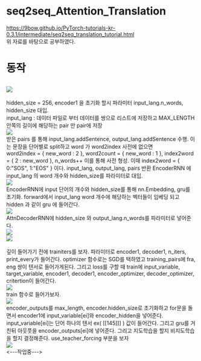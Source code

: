 # seq2seq_Attention_Translation
https://9bow.github.io/PyTorch-tutorials-kr-0.3.1/intermediate/seq2seq_translation_tutorial.html <br>
위 자료를 바탕으로 공부하였다.

# 동작
## <img src = https://user-images.githubusercontent.com/55969260/68080785-a1aa4580-fe45-11e9-91ba-1abf82e315ac.png>
hidden_size = 256, encoder1 을 초기화 할시 파라미터 input_lang.n_words, hidden_size 대입. <br>
input_lang : 데이터 파일로 부터 데이터를 쌍으로 리스트에 저장하고 MAX_LENGTH 안쪽의 길이에 해당하는 pair 만 pair에 저장 <br>
<img src = https://user-images.githubusercontent.com/55969260/68080826-62c8bf80-fe46-11e9-8d1a-89fbf2f94bd6.png> <br>
받은 pairs 를 통해 input_lang.addSentence, output_lang.addSentence 수행. 이는 문장을 단어별로 split하고 word 가 word2index 사전에 없으면<br> word2index = { new_word : 2 }, word2count = { new_word : 1 }, index2word = { 2 : new_word }, n_words++ 이를 통해 사전 형성.
이때 index2word = { 0:"SOS", 1:"EOS" } 이다.  input_lang, output_lang, pairs 반환 
EncoderRNN 에 input_lang 의 word 개수와 hidden_size를 파라미터로 대입. <br>
<img src = https://user-images.githubusercontent.com/55969260/68080885-e040ff80-fe47-11e9-8ae0-25e634fb3d79.png> <br>
EncoderRNN에  input 단어의 개수와 hidden_size를 통해 nn.Embedding, gru를 초기화. forward에서 input_lang word 개수에 해당하는 벡터들이 임베딩 되고 hidden 과 같이 gru 에 들어간다. <br>
<img src = https://user-images.githubusercontent.com/55969260/68080987-bc7eb900-fe49-11e9-9681-ab983bbe09d0.png> <br>
AttnDecoderRNN에 hidden_size 와 output_lang.n_words를 파라미터로 넣어준다. <br>
<img src = https://user-images.githubusercontent.com/55969260/68081005-11baca80-fe4a-11e9-8e72-8eafe6dd265d.png> <br>
<img src = https://user-images.githubusercontent.com/55969260/68081021-6100fb00-fe4a-11e9-8a73-c4a7d46016c2.png> <br>
<br>
깊이 들어가기 전에 trainiters를 보자. 파라미터로 encoder1, decoder1, n_iters, print_every가 들어간다. optimizer 함수로는 SGD를 택하였고 
training_pairs에 fra, eng 쌍이 텐서로 들어가게된다. 그리고 loss를 구할 때 train에 input_variable, target_variable, encoder1, decoder1, encoder_optimizer, decoder_optimizer, critertion이 들어간다. <br>
<img src = https://user-images.githubusercontent.com/55969260/68101394-ccad9b80-ff10-11e9-8b68-31d0f4c5d833.png> <br>
train 함수로 들어가보자. <br>
<img src = https://user-images.githubusercontent.com/55969260/68101445-ff579400-ff10-11e9-93a3-2fabe5959427.png> <br>
encoder_outputs를 max_length, encoder.hidden_size로 초기화하고 for문을 돌면서 encoder1에 input_variable[ei]와 encoder_hidden을 넣어준다. input_variable[ei]는 단어 하나의 텐서 ex( [[145]]] ) 값이 들어간다. 그리고 gru를 거친뒤 아웃풋을 encoder_outputs[ei]에 넣어준다. 그리고 지도학습을 할지 비지도학습을 할지 결정해준다. use_teacher_forcing 부분을 보자 <br>
<img src = https://user-images.githubusercontent.com/55969260/68101605-ccfa6680-ff11-11e9-82a0-552144e0d6be.png> <br>
<---작업중--->

